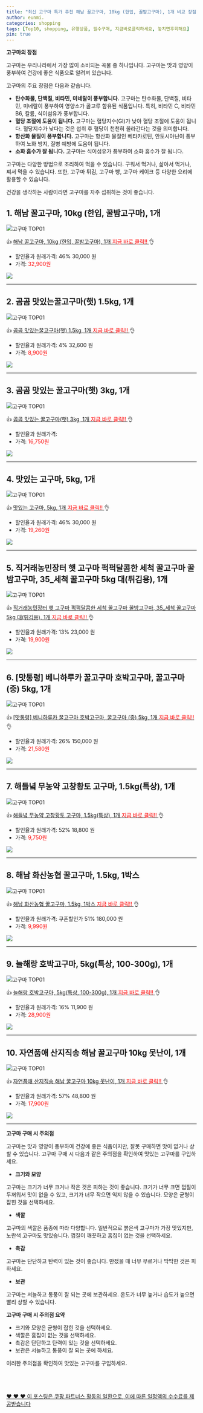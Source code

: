 ```yaml
---
title: "최신 고구마 특가 추천 해남 꿀고구마, 10kg (한입, 꿀밤고구마), 1개 비교 장점"
author: eunmi.
categories: shopping
tags: [Top10, shopping, 유행상품, 필수구매, 지금바로클릭하세요, 놓치면후회해요]
pin: true
---
```

**고구마의 장점**

고구마는 우리나라에서 가장 많이 소비되는 곡물 중 하나입니다. 고구마는 맛과 영양이 풍부하여 건강에 좋은 식품으로 알려져 있습니다.

고구마의 주요 장점은 다음과 같습니다.

* **탄수화물, 단백질, 비타민, 미네랄이 풍부합니다.** 고구마는 탄수화물, 단백질, 비타민, 미네랄이 풍부하여 영양소가 골고루 함유된 식품입니다. 특히, 비타민 C, 비타민 B6, 칼륨, 식이섬유가 풍부합니다.
* **혈당 조절에 도움이 됩니다.** 고구마는 혈당지수(GI)가 낮아 혈당 조절에 도움이 됩니다. 혈당지수가 낮다는 것은 섭취 후 혈당이 천천히 올라간다는 것을 의미합니다.
* **항산화 물질이 풍부합니다.** 고구마는 항산화 물질인 베타카로틴, 안토시아닌이 풍부하여 노화 방지, 질병 예방에 도움이 됩니다.
* **소화 흡수가 잘 됩니다.** 고구마는 식이섬유가 풍부하여 소화 흡수가 잘 됩니다.

고구마는 다양한 방법으로 조리하여 먹을 수 있습니다. 구워서 먹거나, 삶아서 먹거나, 쪄서 먹을 수 있습니다. 또한, 고구마 튀김, 고구마 빵, 고구마 케이크 등 다양한 요리에 활용할 수 있습니다.

건강을 생각하는 사람이라면 고구마를 자주 섭취하는 것이 좋습니다.

   

## 1. 해남 꿀고구마, 10kg (한입, 꿀밤고구마), 1개

![고구마 TOP01](https://thumbnail10.coupangcdn.com/thumbnails/remote/230x230ex/image/vendor_inventory/2b96/fe7e61631cc663223543f2578b71872e6c8318bca2d685cd286bc7040aea.jpg)


👍 [해남 꿀고구마, 10kg (한입, 꿀밤고구마), 1개 <font color=red> 지금 바로 클릭!! </font> ](https://link.coupang.com/re/AFFSDP?lptag=AF3617701&subid=GithubCoopas&pageKey=7647684328&traceid=V0-153&itemId=3275029771&vendorItemId=71262037511) 👌 


- 할인율과 원래가격: 46%  30,000   원
- 가격: <span style='color:red'>32,900원</span>

[![](/discount_price.png)](https://link.coupang.com/re/AFFSDP?lptag=AF3617701&subid=GithubCoopas&pageKey=7647684328&traceid=V0-153&itemId=3275029771&vendorItemId=71262037511)

---


   

## 2. 곰곰 맛있는꿀고구마(햇) 1.5kg, 1개

![고구마 TOP01](https://thumbnail10.coupangcdn.com/thumbnails/remote/230x230ex/image/retail/images/699379267485090-81f87b36-5c56-4e35-99ac-6e0257442de1.jpg)


👍 [곰곰 맛있는꿀고구마(햇) 1.5kg, 1개 <font color=red> 지금 바로 클릭!! </font> ](https://link.coupang.com/re/AFFSDP?lptag=AF3617701&subid=GithubCoopas&pageKey=6006314977&traceid=V0-153&itemId=1036057927&vendorItemId=5489327048) 👌 


- 할인율과 원래가격: 4%  32,600   원
- 가격: <span style='color:red'>8,900원</span>

[![](/discount_price.png)](https://link.coupang.com/re/AFFSDP?lptag=AF3617701&subid=GithubCoopas&pageKey=6006314977&traceid=V0-153&itemId=1036057927&vendorItemId=5489327048)

---


   

## 3. 곰곰 맛있는 꿀고구마(햇) 3kg, 1개

![고구마 TOP01](https://thumbnail9.coupangcdn.com/thumbnails/remote/230x230ex/image/retail/images/6610696544826726-5eb1d923-5a78-4afe-ae54-8883a770ff81.png)


👍 [곰곰 맛있는 꿀고구마(햇) 3kg, 1개 <font color=red> 지금 바로 클릭!! </font> ](https://link.coupang.com/re/AFFSDP?lptag=AF3617701&subid=GithubCoopas&pageKey=6006314977&traceid=V0-153&itemId=3382150111&vendorItemId=71368802282) 👌 


- 할인율과 원래가격: 
- 가격: <span style='color:red'>16,750원</span>

[![](/discount_price.png)](https://link.coupang.com/re/AFFSDP?lptag=AF3617701&subid=GithubCoopas&pageKey=6006314977&traceid=V0-153&itemId=3382150111&vendorItemId=71368802282)

---


   

## 4. 맛있는 고구마, 5kg, 1개

![고구마 TOP01](https://thumbnail10.coupangcdn.com/thumbnails/remote/230x230ex/image/retail/images/5282570680071021-8783e7f3-96c8-4257-9adc-f372915bb122.jpg)


👍 [맛있는 고구마, 5kg, 1개 <font color=red> 지금 바로 클릭!! </font> ](https://link.coupang.com/re/AFFSDP?lptag=AF3617701&subid=GithubCoopas&pageKey=6945502312&traceid=V0-153&itemId=16856313425&vendorItemId=84035189927) 👌 


- 할인율과 원래가격: 46%  30,000   원
- 가격: <span style='color:red'>19,260원</span>

[![](/discount_price.png)](https://link.coupang.com/re/AFFSDP?lptag=AF3617701&subid=GithubCoopas&pageKey=6945502312&traceid=V0-153&itemId=16856313425&vendorItemId=84035189927)

---


   

## 5. 직거래농민장터 햇 고구마 퍽퍽달콤한 세척 꿀고구마 꿀밤고구마, 35_세척 꿀고구마 5kg 대(튀김용), 1개

![고구마 TOP01](https://thumbnail9.coupangcdn.com/thumbnails/remote/230x230ex/image/vendor_inventory/aa57/6798409c09077207d376ce31ef728f8b350d0d8ef4ddb890d24265bced5f.jpg)


👍 [직거래농민장터 햇 고구마 퍽퍽달콤한 세척 꿀고구마 꿀밤고구마, 35_세척 꿀고구마 5kg 대(튀김용), 1개 <font color=red> 지금 바로 클릭!! </font> ](https://link.coupang.com/re/AFFSDP?lptag=AF3617701&subid=GithubCoopas&pageKey=7508773525&traceid=V0-153&itemId=19670330978&vendorItemId=78419235040) 👌 


- 할인율과 원래가격: 13%  23,000   원
- 가격: <span style='color:red'>19,900원</span>

[![](/discount_price.png)](https://link.coupang.com/re/AFFSDP?lptag=AF3617701&subid=GithubCoopas&pageKey=7508773525&traceid=V0-153&itemId=19670330978&vendorItemId=78419235040)

---


   

## 6. [맛통령] 베니하루카 꿀고구마 호박고구마, 꿀고구마 (중) 5kg, 1개

![고구마 TOP01](https://thumbnail8.coupangcdn.com/thumbnails/remote/230x230ex/image/vendor_inventory/487a/a6d51725cdd323fe66ea02cfdf944deff9aa7fe047135433eb6476ee8280.jpg)


👍 [[맛통령] 베니하루카 꿀고구마 호박고구마, 꿀고구마 (중) 5kg, 1개 <font color=red> 지금 바로 클릭!! </font> ](https://link.coupang.com/re/AFFSDP?lptag=AF3617701&subid=GithubCoopas&pageKey=7530553486&traceid=V0-153&itemId=19841454532&vendorItemId=86874419591) 👌 


- 할인율과 원래가격: 26%  150,000   원
- 가격: <span style='color:red'>21,580원</span>

[![](/discount_price.png)](https://link.coupang.com/re/AFFSDP?lptag=AF3617701&subid=GithubCoopas&pageKey=7530553486&traceid=V0-153&itemId=19841454532&vendorItemId=86874419591)

---


   

## 7. 해들녘 무농약 고창황토 고구마, 1.5kg(특상), 1개

![고구마 TOP01](https://thumbnail10.coupangcdn.com/thumbnails/remote/230x230ex/image/retail/images/2021/08/05/14/4/91178cf0-3e20-40b3-a9cd-ada5673eed62.jpg)


👍 [해들녘 무농약 고창황토 고구마, 1.5kg(특상), 1개 <font color=red> 지금 바로 클릭!! </font> ](https://link.coupang.com/re/AFFSDP?lptag=AF3617701&subid=GithubCoopas&pageKey=6279192046&traceid=V0-153&itemId=10878357600&vendorItemId=78158270664) 👌 


- 할인율과 원래가격: 52%  18,800   원
- 가격: <span style='color:red'>9,750원</span>

[![](/discount_price.png)](https://link.coupang.com/re/AFFSDP?lptag=AF3617701&subid=GithubCoopas&pageKey=6279192046&traceid=V0-153&itemId=10878357600&vendorItemId=78158270664)

---


   

## 8. 해남 화산농협 꿀고구마, 1.5kg, 1박스

![고구마 TOP01](https://thumbnail9.coupangcdn.com/thumbnails/remote/230x230ex/image/retail/images/162423388119389-9f36de11-c752-4aae-9c07-e1f7fb027029.jpg)


👍 [해남 화산농협 꿀고구마, 1.5kg, 1박스 <font color=red> 지금 바로 클릭!! </font> ](https://link.coupang.com/re/AFFSDP?lptag=AF3617701&subid=GithubCoopas&pageKey=294802126&traceid=V0-153&itemId=929980226&vendorItemId=5307553115) 👌 


- 할인율과 원래가격: 쿠폰할인가 51%  180,000   원
- 가격: <span style='color:red'>9,990원</span>

[![](/discount_price.png)](https://link.coupang.com/re/AFFSDP?lptag=AF3617701&subid=GithubCoopas&pageKey=294802126&traceid=V0-153&itemId=929980226&vendorItemId=5307553115)

---


   

## 9. 늘해랑 호박고구마, 5kg(특상, 100-300g), 1개

![고구마 TOP01](https://thumbnail10.coupangcdn.com/thumbnails/remote/230x230ex/image/vendor_inventory/2b96/fe7e61631cc663223543f2578b71872e6c8318bca2d685cd286bc7040aea.jpg)


👍 [늘해랑 호박고구마, 5kg(특상, 100-300g), 1개 <font color=red> 지금 바로 클릭!! </font> ](https://link.coupang.com/re/AFFSDP?lptag=AF3617701&subid=GithubCoopas&pageKey=7648438216&traceid=V0-153&itemId=20343782036&vendorItemId=71885678019) 👌 


- 할인율과 원래가격: 16%  11,900   원
- 가격: <span style='color:red'>28,900원</span>

[![](/discount_price.png)](https://link.coupang.com/re/AFFSDP?lptag=AF3617701&subid=GithubCoopas&pageKey=7648438216&traceid=V0-153&itemId=20343782036&vendorItemId=71885678019)

---


   

## 10. 자연품애 산지직송 해남 꿀고구마 10kg 못난이, 1개

![고구마 TOP01](https://thumbnail10.coupangcdn.com/thumbnails/remote/230x230ex/image/vendor_inventory/9dc9/e5642edbbee6fa4f25b86ab75f6dc3db74d22102fc27d650e8efd4059319.jpg)


👍 [자연품애 산지직송 해남 꿀고구마 10kg 못난이, 1개 <font color=red> 지금 바로 클릭!! </font> ](https://link.coupang.com/re/AFFSDP?lptag=AF3617701&subid=GithubCoopas&pageKey=7152011716&traceid=V0-153&itemId=17982360656&vendorItemId=85908605262) 👌 


- 할인율과 원래가격: 57%  48,800   원
- 가격: <span style='color:red'>17,900원</span>

[![](/discount_price.png)](https://link.coupang.com/re/AFFSDP?lptag=AF3617701&subid=GithubCoopas&pageKey=7152011716&traceid=V0-153&itemId=17982360656&vendorItemId=85908605262)

---
**고구마 구매 시 주의점**

고구마는 맛과 영양이 풍부하여 건강에 좋은 식품이지만, 잘못 구매하면 맛이 없거나 상할 수 있습니다. 고구마 구매 시 다음과 같은 주의점을 확인하여 맛있는 고구마를 구입하세요.

* **크기와 모양**

고구마는 크기가 너무 크거나 작은 것은 피하는 것이 좋습니다. 크기가 너무 크면 껍질이 두꺼워서 맛이 없을 수 있고, 크기가 너무 작으면 익지 않을 수 있습니다. 모양은 균형이 잡힌 것을 선택하세요.

* **색깔**

고구마의 색깔은 품종에 따라 다양합니다. 일반적으로 붉은색 고구마가 가장 맛있지만, 노란색 고구마도 맛있습니다. 껍질이 깨끗하고 흠집이 없는 것을 선택하세요.

* **촉감**

고구마는 단단하고 탄력이 있는 것이 좋습니다. 만졌을 때 너무 무르거나 딱딱한 것은 피하세요.

* **보관**

고구마는 서늘하고 통풍이 잘 되는 곳에 보관하세요. 온도가 너무 높거나 습도가 높으면 빨리 상할 수 있습니다.

**고구마 구매 시 주의점 요약**

* 크기와 모양은 균형이 잡힌 것을 선택하세요.
* 색깔은 흠집이 없는 것을 선택하세요.
* 촉감은 단단하고 탄력이 있는 것을 선택하세요.
* 보관은 서늘하고 통풍이 잘 되는 곳에 하세요.

이러한 주의점을 확인하여 맛있는 고구마를 구입하세요.<br><br><br><br><br> [ ❤ ❤ ❤ 이 포스팅은 쿠팡 파트너스 활동의 일환으로, 이에 따른 일정액의 수수료를 제공받습니다](https://link.coupang.com/a/bcEFyh)